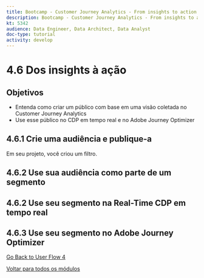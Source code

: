 ```yaml
---
title: Bootcamp - Customer Journey Analytics - From insights to action - Brazil
description: Bootcamp - Customer Journey Analytics - From insights to action - Brazil
kt: 5342
audience: Data Engineer, Data Architect, Data Analyst
doc-type: tutorial
activity: develop
---
```

# 4.6 Dos insights à ação

## Objetivos

- Entenda como criar um público com base em uma visão coletada no Customer Journey Analytics
- Use esse público no CDP em tempo real e no Adobe Journey Optimizer

## 4.6.1 Crie uma audiência e publique-a

Em seu projeto, você criou um filtro.

## 4.6.2 Use sua audiência como parte de um segmento

## 4.6.2 Use seu segmento na Real-Time CDP em tempo real

## 4.6.3 Use seu segmento no Adobe Journey Optimizer

[Go Back to User Flow 4](./uc4.md)

[Voltar para todos os módulos](./../../overview.md)
